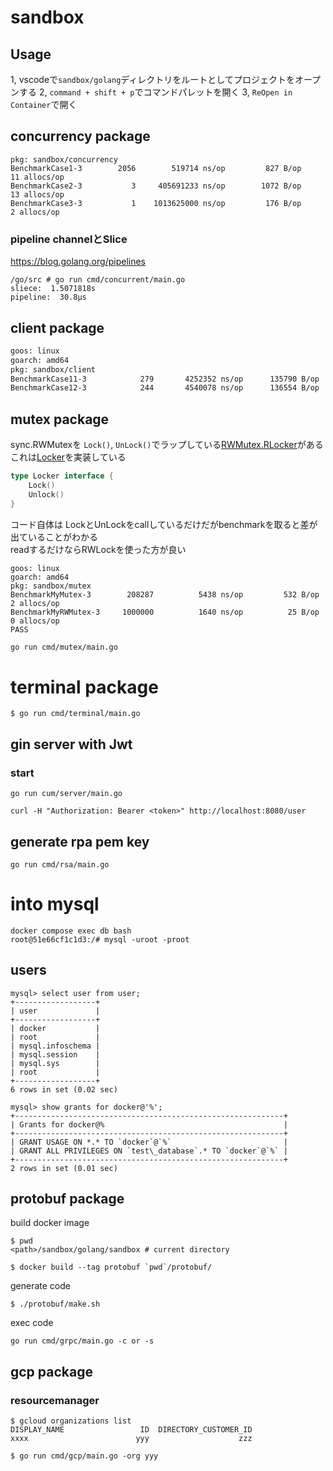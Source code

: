 # sandbox

## Usage
1, vscodeで`sandbox/golang`ディレクトリをルートとしてプロジェクトをオープンする
2, `command + shift + p`でコマンドパレットを開く
3, `ReOpen in Container`で開く

## concurrency package

```
pkg: sandbox/concurrency
BenchmarkCase1-3   	    2056	    519714 ns/op	     827 B/op	      11 allocs/op
BenchmarkCase2-3   	       3	 405691233 ns/op	    1072 B/op	      13 allocs/op
BenchmarkCase3-3   	       1	1013625000 ns/op	     176 B/op	       2 allocs/op
```

### pipeline channelとSlice

https://blog.golang.org/pipelines
```
/go/src # go run cmd/concurrent/main.go 
sliece:  1.5071818s
pipeline:  30.8µs
```

## client package
```bash
goos: linux
goarch: amd64
pkg: sandbox/client
BenchmarkCase11-3   	     279	   4252352 ns/op	  135790 B/op	    1002 allocs/op
BenchmarkCase12-3   	     244	   4540078 ns/op	  136554 B/op	    1013 allocs/op
```

##  mutex package

sync.RWMutexを `Lock()`, `UnLock()`でラップしている[RWMutex.RLocker](https://golang.org/pkg/sync/#RWMutex.RLocker)がある  
これは[Locker](https://golang.org/pkg/sync/#Locker)を実装している

```go
type Locker interface {
    Lock()
    Unlock()
}
```

コード自体は LockとUnLockをcallしているだけだがbenchmarkを取ると差が出ていることがわかる  
readするだけならRWLockを使った方が良い
```
goos: linux
goarch: amd64
pkg: sandbox/mutex
BenchmarkMyMutex-3     	  208287	      5438 ns/op	     532 B/op	       2 allocs/op
BenchmarkMyRWMutex-3   	 1000000	      1640 ns/op	      25 B/op	       0 allocs/op
PASS
```

```bash
go run cmd/mutex/main.go 
```

# terminal package
```
$ go run cmd/terminal/main.go
```


## gin server with Jwt

### start
`go run cum/server/main.go`

`curl -H "Authorization: Bearer <token>" http://localhost:8080/user`


## generate rpa pem key

`go run cmd/rsa/main.go`


# into mysql

```
docker compose exec db bash
root@51e66cf1c1d3:/# mysql -uroot -proot
```

## users

```
mysql> select user from user;
+------------------+
| user             |
+------------------+
| docker           |
| root             |
| mysql.infoschema |
| mysql.session    |
| mysql.sys        |
| root             |
+------------------+
6 rows in set (0.02 sec)
```

```
mysql> show grants for docker@'%';
+------------------------------------------------------------+
| Grants for docker@%                                        |
+------------------------------------------------------------+
| GRANT USAGE ON *.* TO `docker`@`%`                         |
| GRANT ALL PRIVILEGES ON `test\_database`.* TO `docker`@`%` |
+------------------------------------------------------------+
2 rows in set (0.01 sec)

```

## protobuf package

build docker image
```
$ pwd
<path>/sandbox/golang/sandbox # current directory

$ docker build --tag protobuf `pwd`/protobuf/
```

generate code
```
$ ./protobuf/make.sh 
```

exec code 
```
go run cmd/grpc/main.go -c or -s
```

## gcp package

### resourcemanager
```
$ gcloud organizations list      
DISPLAY_NAME                 ID  DIRECTORY_CUSTOMER_ID
xxxx                        yyy                    zzz

$ go run cmd/gcp/main.go -org yyy
```